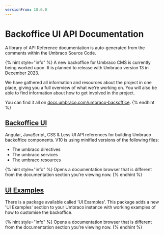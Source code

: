 ```yaml
---
versionFrom: 10.0.0
---
```


# Backoffice UI API Documentation

A library of API Reference documentation is auto-generated from the comments within the Umbraco Source Code.

{% hint style="info" %}
A new backoffice for Umbraco CMS is currently being worked upon. It is planned to release with Umbraco version 13 in December 2023.

We have gathered all information and resources about the project in one place, giving you a full overview of what we're working on. You will also be able to find information about how to get involved in the project.

You can find it all on [docs.umbraco.com/umbraco-backoffice](https://docs.umbraco.com/umbraco-backoffice).
{% endhint %}

## [Backoffice UI](https://apidocs.umbraco.com/v10/ui)

Angular, JavaScript, CSS & Less UI API references for building Umbraco backoffice components. V10 is using minified versions of the following files:

* The umbraco.directives
* The umbraco.services
* The umbraco.resources

{% hint style="info" %}
Opens a documentation browser that is different from the documentation section you're viewing now.
{% endhint %}

## [UI Examples](https://our.umbraco.com/packages/developer-tools/ui-examples/)

There is a package available called 'UI Examples'. This package adds a new 'UI Examples' section to your Umbraco instance with working examples of how to customise the backoffice.

{% hint style="info" %}
Opens a documentation browser that is different from the documentation section you're viewing now.
{% endhint %}
